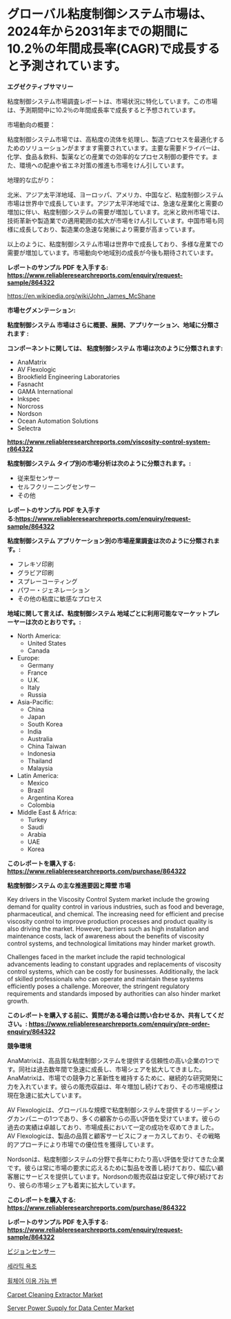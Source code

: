 <p><h1>グローバル粘度制御システム市場は、2024年から2031年までの期間に10.2％の年間成長率(CAGR)で成長すると予測されています。</h1></p><p><strong>エグゼクティブサマリー</strong></p>
<p><p>粘度制御システム市場調査レポートは、市場状況に特化しています。この市場は、予測期間中に10.2％の年間成長率で成長すると予想されています。</p><p>市場動向の概要：</p><p>粘度制御システム市場では、高粘度の流体を処理し、製造プロセスを最適化するためのソリューションがますます需要されています。主要な需要ドライバーは、化学、食品＆飲料、製薬などの産業での効率的なプロセス制御の要件です。また、環境への配慮や省エネ対策の推進も市場をけん引しています。</p><p>地理的な広がり：</p><p>北米、アジア太平洋地域、ヨーロッパ、アメリカ、中国など、粘度制御システム市場は世界中で成長しています。アジア太平洋地域では、急速な産業化と需要の増加に伴い、粘度制御システムの需要が増加しています。北米と欧州市場では、技術革新や製造業での適用範囲の拡大が市場をけん引しています。中国市場も同様に成長しており、製造業の急速な発展により需要が高まっています。</p><p>以上のように、粘度制御システム市場は世界中で成長しており、多様な産業での需要が増加しています。市場動向や地域別の成長が今後も期待されています。</p></p>
<p><strong>レポートのサンプル PDF を入手する: <a href="https://www.reliableresearchreports.com/enquiry/request-sample/864322">https://www.reliableresearchreports.com/enquiry/request-sample/864322</a></strong></p>
<p><a href="https://en.wikipedia.org/wiki/John_James_McShane">https://en.wikipedia.org/wiki/John_James_McShane</a></p>
<p><strong>市場セグメンテーション:</strong></p>
<p><strong> 粘度制御システム 市場はさらに概要、展開、アプリケーション、地域に分類されます :</strong></p>
<p><strong>コンポーネントに関しては、 粘度制御システム 市場は次のように分類されます:</strong></p>
<p><ul><li>AnaMatrix</li><li>AV Flexologic</li><li>Brookfield Engineering Laboratories</li><li>Fasnacht</li><li>GAMA International</li><li>Inkspec</li><li>Norcross</li><li>Nordson</li><li>Ocean Automation Solutions</li><li>Selectra</li></ul></p>
<p><strong><a href="https://www.reliableresearchreports.com/viscosity-control-system-r864322">https://www.reliableresearchreports.com/viscosity-control-system-r864322</a></strong></p>
<p><strong> 粘度制御システム タイプ別の市場分析は次のように分類されます。:</strong></p>
<p><ul><li>従来型センサー</li><li>セルフクリーニングセンサー</li><li>その他</li></ul></p>
<p><strong>レポートのサンプル PDF を入手する:<a href="https://www.reliableresearchreports.com/enquiry/request-sample/864322">https://www.reliableresearchreports.com/enquiry/request-sample/864322</a></strong></p>
<p><strong> 粘度制御システム アプリケーション別の市場産業調査は次のように分類されます。:</strong></p>
<p><ul><li>フレキソ印刷</li><li>グラビア印刷</li><li>スプレーコーティング</li><li>パワー・ジェネレーション</li><li>その他の粘度に敏感なプロセス</li></ul></p>
<p><strong>地域に関して言えば、粘度制御システム 地域ごとに利用可能なマーケットプレーヤーは次のとおりです。:</strong></p>
<p><ul>
    <li>
        North America:
        <ul>
            <li>United States</li>
            <li>Canada</li>
        </ul>
    </li>
    <li>
        Europe:
        <ul>
            <li>Germany</li>
            <li>France</li>
            <li>U.K.</li>
            <li>Italy</li>
            <li>Russia</li>
        </ul>
    </li>
    <li>
        Asia-Pacific:
        <ul>
            <li>China</li>
            <li>Japan</li>
            <li>South Korea</li>
            <li>India</li>
            <li>Australia</li>
            <li>China Taiwan</li>
            <li>Indonesia</li>
            <li>Thailand</li>
            <li>Malaysia</li>
        </ul>
    </li>
    <li>
        Latin America:
        <ul>
            <li>Mexico</li>
            <li>Brazil</li>
            <li>Argentina Korea</li>
            <li>Colombia</li>
        </ul>
    </li>
    <li>
        Middle East & Africa:
        <ul>
            <li>Turkey</li>
            <li>Saudi</li>
            <li>Arabia</li>
            <li>UAE</li>
            <li>Korea</li>
        </ul>
    </li>
    </ul></p>
<p><strong>このレポートを購入する: <a href="https://www.reliableresearchreports.com/purchase/864322">https://www.reliableresearchreports.com/purchase/864322</a></strong></p>
<p><strong>粘度制御システム の主な推進要因と障壁 市場</strong></p>
<p><p>Key drivers in the Viscosity Control System market include the growing demand for quality control in various industries, such as food and beverage, pharmaceutical, and chemical. The increasing need for efficient and precise viscosity control to improve production processes and product quality is also driving the market. However, barriers such as high installation and maintenance costs, lack of awareness about the benefits of viscosity control systems, and technological limitations may hinder market growth.</p><p>Challenges faced in the market include the rapid technological advancements leading to constant upgrades and replacements of viscosity control systems, which can be costly for businesses. Additionally, the lack of skilled professionals who can operate and maintain these systems efficiently poses a challenge. Moreover, the stringent regulatory requirements and standards imposed by authorities can also hinder market growth.</p></p>
<p><strong>このレポートを購入する前に、質問がある場合は問い合わせるか、共有してください。: <a href="https://www.reliableresearchreports.com/enquiry/pre-order-enquiry/864322">https://www.reliableresearchreports.com/enquiry/pre-order-enquiry/864322</a></strong></p>
<p><strong>競争環境</strong></p>
<p><p>AnaMatrixは、高品質な粘度制御システムを提供する信頼性の高い企業の1つです。同社は過去数年間で急速に成長し、市場シェアを拡大してきました。AnaMatrixは、市場での競争力と革新性を維持するために、継続的な研究開発に力を入れています。彼らの販売収益は、年々増加し続けており、その市場規模は現在急速に拡大しています。</p><p>AV Flexologicは、グローバルな規模で粘度制御システムを提供するリーディングカンパニーの1つであり、多くの顧客からの高い評価を受けています。彼らの過去の実績は卓越しており、市場成長において一定の成功を収めてきました。AV Flexologicは、製品の品質と顧客サービスにフォーカスしており、その戦略的アプローチにより市場での優位性を獲得しています。</p><p>Nordsonは、粘度制御システムの分野で長年にわたり高い評価を受けてきた企業です。彼らは常に市場の要求に応えるために製品を改善し続けており、幅広い顧客層にサービスを提供しています。Nordsonの販売収益は安定して伸び続けており、彼らの市場シェアも着実に拡大しています。</p></p>
<p><strong>このレポートを購入する: <a href="https://www.reliableresearchreports.com/purchase/864322">https://www.reliableresearchreports.com/purchase/864322</a></strong></p>
<p><strong>レポートのサンプル PDF を入手する: <a href="https://www.reliableresearchreports.com/enquiry/request-sample/864322">https://www.reliableresearchreports.com/enquiry/request-sample/864322</a></strong><strong></strong></p>
<p><p><a href="https://github.com/zjkmgcs938405/Market-Research-Report-List-3/blob/main/534469045536.md">ビジョンセンサー</a></p><p><a href="https://github.com/shampaakter36/Market-Research-Report-List-2/blob/main/202700357785.md">세라믹 욕조</a></p><p><a href="https://github.com/Nicolasrown5/Market-Research-Report-List-2/blob/main/552293457784.md">휠체어 이용 가능 밴</a></p><p><a href="https://issuu.com/reportprime-2/docs/carpet-cleaning-extractor-market-size-2030.pptx">Carpet Cleaning Extractor Market</a></p><p><a href="https://medium.com/@bethelokon998/server-power-supply-for-data-center-market-share-size-trends-industry-analysis-report-by-fbda8003ac1d">Server Power Supply for Data Center Market</a></p></p>